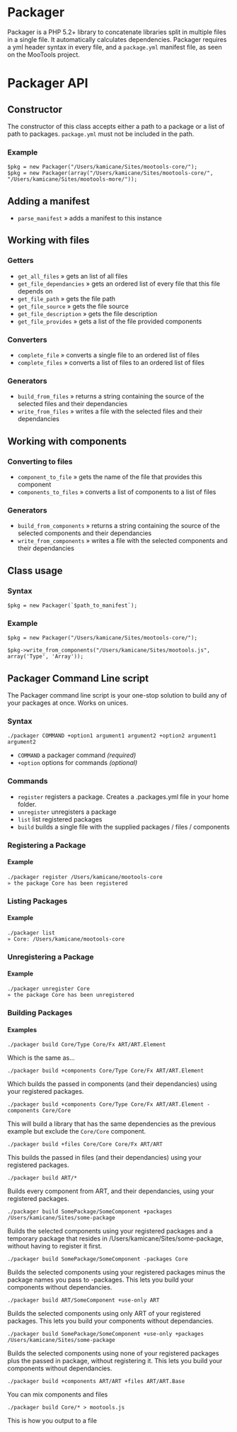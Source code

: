 Packager
========

Packager is a PHP 5.2+ library to concatenate libraries split in multiple files in a single file. It automatically calculates dependencies. Packager requires a yml header syntax in every file, and a `package.yml` manifest file, as seen on the MooTools project.

Packager API
============

Constructor
-----------

The constructor of this class accepts either a path to a package or a list of path to packages. `package.yml` must not be included in the path.

### Example
	
	$pkg = new Packager("/Users/kamicane/Sites/mootools-core/");
	$pkg = new Packager(array("/Users/kamicane/Sites/mootools-core/", "/Users/kamicane/Sites/mootools-more/"));

Adding a manifest
-----------------

* `parse_manifest` » adds a manifest to this instance


Working with files
------------------

### Getters

 * `get_all_files` » gets an list of all files
 * `get_file_dependancies` » gets an ordered list of every file that this file depends on
 * `get_file_path` » gets the file path
 * `get_file_source` » gets the file source
 * `get_file_description` » gets the file description
 * `get_file_provides` » gets a list of the file provided components

### Converters

 * `complete_file` » converts a single file to an ordered list of files
 * `complete_files` » converts a list of files to an ordered list of files

### Generators

 * `build_from_files` » returns a string containing the source of the selected files and their dependancies
 * `write_from_files` » writes a file with the selected files and their dependancies


Working with components
-----------------------

### Converting to files

 * `component_to_file` » gets the name of the file that provides this component
 * `components_to_files` » converts a list of components to a list of files

### Generators

 * `build_from_components` » returns a string containing the source of the selected components and their dependancies
 * `write_from_components` » writes a file with the selected components and their dependancies


Class usage
-----------

### Syntax

	$pkg = new Packager(`$path_to_manifest`);

### Example

	$pkg = new Packager("/Users/kamicane/Sites/mootools-core/");
	
	$pkg->write_from_components("/Users/kamicane/Sites/mootools.js", array('Type', 'Array'));

Packager Command Line script
----------------------------

The Packager command line script is your one-stop solution to build any of your packages at once. Works on unices.

### Syntax

	./packager COMMAND +option1 argument1 argument2 +option2 argument1 argument2

* `COMMAND` a packager command *(required)*
* `+option` options for commands *(optional)*

### Commands

* `register` registers a package. Creates a .packages.yml file in your home folder.
* `unregister` unregisters a package
* `list` list registered packages
* `build` builds a single file with the supplied packages / files / components

### Registering a Package
	
#### Example

	./packager register /Users/kamicane/mootools-core
	» the package Core has been registered

	
### Listing Packages

#### Example

	./packager list
	» Core: /Users/kamicane/mootools-core


### Unregistering a Package

#### Example

	./packager unregister Core
	» the package Core has been unregistered
	
### Building Packages

#### Examples

	./packager build Core/Type Core/Fx ART/ART.Element
	
Which is the same as...
	
	./packager build +components Core/Type Core/Fx ART/ART.Element
	
Which builds the passed in components (and their dependancies) using your registered packages.
	
	./packager build +components Core/Type Core/Fx ART/ART.Element -components Core/Core
	
This will build a library that has the same dependencies as the previous example but exclude the `Core/Core` component.
	
	./packager build +files Core/Core Core/Fx ART/ART
	
This builds the passed in files (and their dependancies) using your registered packages.
	
	./packager build ART/*
	
Builds every component from ART, and their dependancies, using your registered packages.
	
	./packager build SomePackage/SomeComponent +packages /Users/kamicane/Sites/some-package
	
Builds the selected components using your registered packages and a temporary package that resides in /Users/kamicane/Sites/some-package, without having to register it first.

	./packager build SomePackage/SomeComponent -packages Core
	
Builds the selected components using your registered packages minus the package names you pass to -packages. This lets you build your components without dependancies.

	./packager build ART/SomeComponent +use-only ART
	
Builds the selected components using only ART of your registered packages. This lets you build your components without dependancies.

	./packager build SomePackage/SomeComponent +use-only +packages /Users/kamicane/Sites/some-package
	
Builds the selected components using none of your registered packages plus the passed in package, without registering it. This lets you build your components without dependancies.

	./packager build +components ART/ART +files ART/ART.Base
	
You can mix components and files

	./packager build Core/* > mootools.js
	
This is how you output to a file

